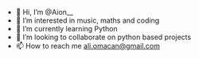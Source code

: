 - 👋 Hi, I’m @Aion__
- 👀 I’m interested in music, maths and coding  
- 🌱 I’m currently learning Python
- 💞️ I’m looking to collaborate on python based projects
- 📫 How to reach me ali.omacan@gmail.com

<!---
Aion0/Aion0 is a ✨ special ✨ repository because its `README.md` (this file) appears on your GitHub profile.
You can click the Preview link to take a look at your changes.
--->
